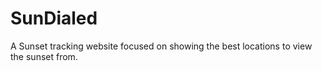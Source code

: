 # SunDialed
A Sunset tracking website focused on showing the best locations to view the sunset from.
